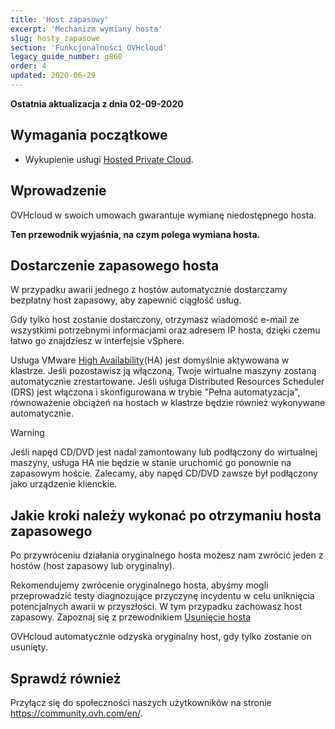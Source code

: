 ```yaml
---
title: 'Host zapasowy'
excerpt: 'Mechanizm wymiany hosta'
slug: hosty_zapasowe
section: 'Funkcjonalności OVHcloud'
legacy_guide_number: g860
order: 4
updated: 2020-06-29
---
```


**Ostatnia aktualizacja z dnia 02-09-2020**

## Wymagania początkowe

- Wykupienie usługi [Hosted Private Cloud](https://www.ovhcloud.com/pl/enterprise/products/hosted-private-cloud/).

## Wprowadzenie

OVHcloud w swoich umowach gwarantuje wymianę niedostępnego hosta.

**Ten przewodnik wyjaśnia, na czym polega wymiana hosta.**

## Dostarczenie zapasowego hosta

W przypadku awarii jednego z hostów automatycznie dostarczamy bezpłatny host zapasowy, aby zapewnić ciągłość usług. 

Gdy tylko host zostanie dostarczony, otrzymasz wiadomość e-mail ze wszystkimi potrzebnymi informacjami oraz adresem IP hosta, dzięki czemu łatwo go znajdziesz w interfejsie vSphere.

Usługa VMware [High Availability](../vmware-ha-high-availability)(HA) jest domyślnie aktywowana w klastrze. Jeśli pozostawisz ją włączoną, Twoje wirtualne maszyny zostaną automatycznie zrestartowane. Jeśli usługa Distributed Resources Scheduler (DRS) jest włączona i skonfigurowana w trybie "Pełna automatyzacja", równoważenie obciążeń na hostach w klastrze będzie również wykonywane automatycznie.

> [!warning]
> 
> Jeśli napęd CD/DVD jest nadal zamontowany lub podłączony do wirtualnej maszyny, usługa HA nie będzie w stanie uruchomić go ponownie na zapasowym hoście. Zalecamy, aby napęd CD/DVD zawsze był podłączony jako urządzenie klienckie.
>

## Jakie kroki należy wykonać po otrzymaniu hosta zapasowego

Po przywróceniu działania oryginalnego hosta możesz nam zwrócić jeden z hostów (host zapasowy lub oryginalny).

Rekomendujemy zwrócenie oryginalnego hosta, abyśmy mogli przeprowadzić testy diagnozujące przyczynę incydentu w celu uniknięcia potencjalnych awarii w przyszłości. W tym przypadku zachowasz host zapasowy. Zapoznaj się z przewodnikiem [Usunięcie hosta](../usuwanie-serwera-hosta/)

OVHcloud automatycznie odzyska oryginalny host, gdy tylko zostanie on usunięty.

## Sprawdź również

Przyłącz się do społeczności naszych użytkowników na stronie <https://community.ovh.com/en/>.
